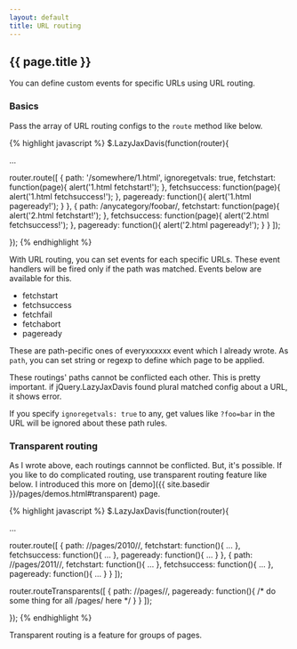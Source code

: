 ```yaml
---
layout: default
title: URL routing
---
```


## {{ page.title }}

You can define custom events for specific URLs using URL routing.

### Basics

Pass the array of URL routing configs to the `route` method like below.

{% highlight javascript %}
$.LazyJaxDavis(function(router){

  ...

  router.route([
    {
      path: '/somewhere/1.html',
      ignoregetvals: true,
      fetchstart: function(page){ alert('1.html fetchstart!'); },
      fetchsuccess: function(page){ alert('1.html fetchsuccess!'); },
      pageready: function(){ alert('1.html pageready!'); }
    },
    {
      path: /anycategory\/foobar/,
      fetchstart: function(page){ alert('2.html fetchstart!'); },
      fetchsuccess: function(page){ alert('2.html fetchsuccess!'); },
      pageready: function(){ alert('2.html pageready!'); }
    }
  ]);

});
{% endhighlight %}

With URL routing, you can set events for each specific URLs. These event handlers will be fired only if the path was matched. Events below are available for this.

* fetchstart
* fetchsuccess
* fetchfail
* fetchabort
* pageready

These are path-pecific ones of everyxxxxxx event which I already wrote. As `path`, you can set string or regexp to define which page to be applied.

These routings' paths cannot be conflicted each other. This is pretty important. if jQuery.LazyJaxDavis found plural matched config about a URL, it shows error.

If you specify `ignoregetvals: true` to any, get values like `?foo=bar` in the URL will be ignored about these path rules.

### Transparent routing

As I wrote above, each routings cannnot be conflicted. But, it's possible. If you like to do complicated routing, use transparent routing feature like below. I introduced this more on [demo]({{ site.basedir }}/pages/demos.html#transparent) page.

{% highlight javascript %}
$.LazyJaxDavis(function(router){

  ...

  router.route([
    {
      path: /\/pages\/2010\//,
      fetchstart: function(){ ...  },
      fetchsuccess: function(){ ...  },
      pageready: function(){ ... }
    },
    {
      path: /\/pages\/2011\//,
      fetchstart: function(){ ... },
      fetchsuccess: function(){ ... },
      pageready: function(){ ... }
    }
  ]);

  router.routeTransparents([
    {
      path: /\/pages\//,
      pageready: function(){
        /* do some thing for all /pages/ here */
      }
    }
  ]);

});
{% endhighlight %}

Transparent routing is a feature for groups of pages.
